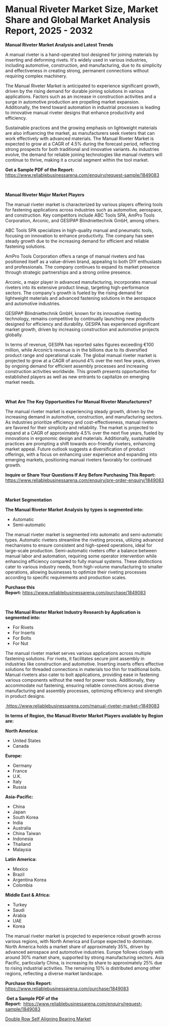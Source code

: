 <p><h1>Manual Riveter Market Size, Market Share and Global Market Analysis Report, 2025 - 2032</h1></p><p><strong>Manual Riveter Market Analysis and Latest Trends</strong></p>
<p><p>A manual riveter is a hand-operated tool designed for joining materials by inserting and deforming rivets. It's widely used in various industries, including automotive, construction, and manufacturing, due to its simplicity and effectiveness in creating strong, permanent connections without requiring complex machinery. </p><p>The Manual Riveter Market is anticipated to experience significant growth, driven by the rising demand for durable joining solutions in various applications. Factors such as an increase in construction activities and a surge in automotive production are propelling market expansion. Additionally, the trend toward automation in industrial processes is leading to innovative manual riveter designs that enhance productivity and efficiency. </p><p>Sustainable practices and the growing emphasis on lightweight materials are also influencing the market, as manufacturers seek riveters that can work effectively with advanced materials. The Manual Riveter Market is expected to grow at a CAGR of 4.5% during the forecast period, reflecting strong prospects for both traditional and innovative variants. As industries evolve, the demand for reliable joining technologies like manual riveters will continue to thrive, making it a crucial segment within the tool market.</p></p>
<p><strong>Get a Sample PDF of the Report:&nbsp;</strong> <a href="https://www.reliablebusinessarena.com/enquiry/request-sample/1849083?utm_campaign=2136&utm_medium=2&utm_source=Github&utm_content=ia&utm_term=11042025&utm_id=manual-riveter">https://www.reliablebusinessarena.com/enquiry/request-sample/1849083</a></p>
<p>&nbsp;</p>
<p><strong>Manual Riveter Major Market Players</strong></p>
<p><p>The manual riveter market is characterized by various players offering tools for fastening applications across industries such as automotive, aerospace, and construction. Key competitors include ABC Tools SPA, AmPro Tools Corporation, Arconic, and GESIPA® Blindniettechnik GmbH, among others.</p><p>ABC Tools SPA specializes in high-quality manual and pneumatic tools, focusing on innovation to enhance productivity. The company has seen steady growth due to the increasing demand for efficient and reliable fastening solutions.</p><p>AmPro Tools Corporation offers a range of manual riveters and has positioned itself as a value-driven brand, appealing to both DIY enthusiasts and professionals. The company continues to expand its market presence through strategic partnerships and a strong online presence.</p><p>Arconic, a major player in advanced manufacturing, incorporates manual riveters into its extensive product lineup, targeting high-performance sectors. The company's growth is fueled by the rising demand for lightweight materials and advanced fastening solutions in the aerospace and automotive industries.</p><p>GESIPA® Blindniettechnik GmbH, known for its innovative riveting technology, remains competitive by continually launching new products designed for efficiency and durability. GESIPA has experienced significant market growth, driven by increasing construction and automotive projects globally.</p><p>In terms of revenue, GESIPA has reported sales figures exceeding €100 million, while Arconic’s revenue is in the billions due to its diversified product range and operational scale. The global manual riveter market is projected to grow at a CAGR of around 4% over the next few years, driven by ongoing demand for efficient assembly processes and increasing construction activities worldwide. This growth presents opportunities for established players as well as new entrants to capitalize on emerging market needs.</p></p>
<p>&nbsp;</p>
<p><strong>What Are The Key Opportunities For Manual Riveter Manufacturers?</strong></p>
<p><p>The manual riveter market is experiencing steady growth, driven by the increasing demand in automotive, construction, and manufacturing sectors. As industries prioritize efficiency and cost-effectiveness, manual riveters are favored for their simplicity and reliability. The market is projected to expand at a CAGR of approximately 4.5% over the next five years, fueled by innovations in ergonomic design and materials. Additionally, sustainable practices are prompting a shift towards eco-friendly riveters, enhancing market appeal. Future outlook suggests a diversification of product offerings, with a focus on enhancing user experience and expanding into emerging markets, positioning manual riveters favorably for continued growth.</p></p>
<p><strong>Inquire or Share Your Questions If Any Before Purchasing This Report:</strong> <a href="https://www.reliablebusinessarena.com/enquiry/pre-order-enquiry/1849083?utm_campaign=2136&utm_medium=2&utm_source=Github&utm_content=ia&utm_term=11042025&utm_id=manual-riveter">https://www.reliablebusinessarena.com/enquiry/pre-order-enquiry/1849083</a></p>
<p>&nbsp;</p>
<p><strong>Market Segmentation</strong></p>
<p><strong>The Manual Riveter Market Analysis by types is segmented into:</strong></p>
<p><ul><li>Automatic</li><li>Semi-automatic</li></ul></p>
<p><p>The manual riveter market is segmented into automatic and semi-automatic types. Automatic riveters streamline the riveting process, utilizing advanced mechanisms to ensure consistent and high-speed operations, ideal for large-scale production. Semi-automatic riveters offer a balance between manual labor and automation, requiring some operator intervention while enhancing efficiency compared to fully manual systems. These distinctions cater to various industry needs, from high-volume manufacturing to smaller operations, allowing businesses to optimize their riveting processes according to specific requirements and production scales.</p></p>
<p><strong>Purchase this Report:&nbsp;</strong><a href="https://www.reliablebusinessarena.com/purchase/1849083?utm_campaign=2136&utm_medium=2&utm_source=Github&utm_content=ia&utm_term=11042025&utm_id=manual-riveter">https://www.reliablebusinessarena.com/purchase/1849083</a></p>
<p>&nbsp;</p>
<p><strong>The Manual Riveter Market Industry Research by Application is segmented into:</strong></p>
<p><ul><li>For Rivets</li><li>For Inserts</li><li>For Bolts</li><li>For Nut</li></ul></p>
<p><p>The manual riveter market serves various applications across multiple fastening solutions. For rivets, it facilitates secure joint assembly in industries like construction and automotive. Inserting inserts offers effective solutions for threaded connections in materials too thin for traditional bolts. Manual riveters also cater to bolt applications, providing ease in fastening various components without the need for power tools. Additionally, they accommodate nut fastening, ensuring reliable connections across diverse manufacturing and assembly processes, optimizing efficiency and strength in product designs.</p></p>
<p><a href="https://www.reliablebusinessarena.com/manual-riveter-market-r1849083?utm_campaign=2136&utm_medium=2&utm_source=Github&utm_content=ia&utm_term=11042025&utm_id=manual-riveter">&nbsp;https://www.reliablebusinessarena.com/manual-riveter-market-r1849083</a></p>
<p><strong>In terms of Region, the Manual Riveter Market Players available by Region are:</strong></p>
<p>
    <p> <strong> North America: </strong>
        <ul>
            <li>United States</li>
            <li>Canada</li>
        </ul>
        </p> 
    <p> <strong> Europe: </strong>
        <ul>
            <li>Germany</li>
            <li>France</li>
            <li>U.K.</li>
            <li>Italy</li>
            <li>Russia</li>
        </ul>
        </p> 
    <p> <strong> Asia-Pacific: </strong>
        <ul>
            <li>China</li>
            <li>Japan</li>
            <li>South Korea</li>
            <li>India</li>
            <li>Australia</li>
            <li>China Taiwan</li>
            <li>Indonesia</li>
            <li>Thailand</li>
            <li>Malaysia</li>
        </ul>
        </p> 
    <p> <strong> Latin America: </strong>
        <ul>
            <li>Mexico</li>
            <li>Brazil</li>
            <li>Argentina Korea</li>
            <li>Colombia</li>
        </ul>
        </p> 
    <p> <strong> Middle East & Africa: </strong>
        <ul>
            <li>Turkey</li>
            <li>Saudi</li>
            <li>Arabia</li>
            <li>UAE</li>
            <li>Korea</li>
        </ul>
    </p>
    </p>
<p><p>The manual riveter market is projected to experience robust growth across various regions, with North America and Europe expected to dominate. North America holds a market share of approximately 35%, driven by advanced aerospace and automotive industries. Europe follows closely with around 30% market share, supported by strong manufacturing sectors. Asia Pacific, particularly China, is increasing its share to approximately 25% due to rising industrial activities. The remaining 10% is distributed among other regions, reflecting a diverse market landscape.</p></p>
<p><strong>Purchase this Report: </strong><a href="https://www.reliablebusinessarena.com/purchase/1849083?utm_campaign=2136&utm_medium=2&utm_source=Github&utm_content=ia&utm_term=11042025&utm_id=manual-riveter">https://www.reliablebusinessarena.com/purchase/1849083</a></p>
<p>&nbsp;<strong>Get a Sample PDF of the Report:&nbsp;&nbsp;</strong><a href="https://www.reliablebusinessarena.com/enquiry/request-sample/1849083?utm_campaign=2136&utm_medium=2&utm_source=Github&utm_content=ia&utm_term=11042025&utm_id=manual-riveter">https://www.reliablebusinessarena.com/enquiry/request-sample/1849083</a></p>
<p><strong></strong></p>
<p><p><a href="https://github.com/doganaqev/Market-Research-Report-List-1/blob/main/double-row-self-aligning-bearing-market.md?utm_campaign=2136&utm_medium=2&utm_source=Github&utm_content=ia&utm_term=11042025&utm_id=manual-riveter">Double Row Self Aligning Bearing Market</a></p></p>